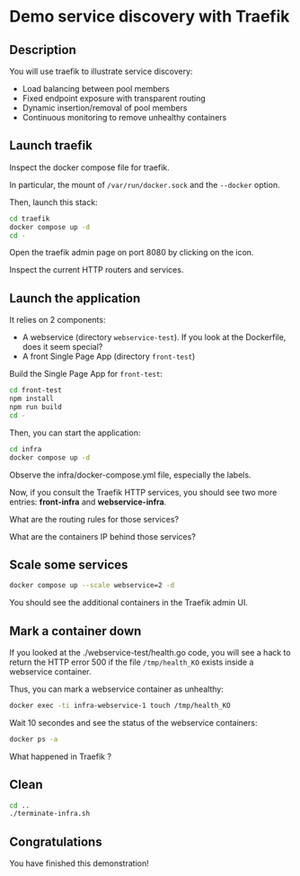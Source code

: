 # Demo service discovery with Traefik

<walkthrough-tutorial-duration duration="30.0"></walkthrough-tutorial-duration>

## Description

You will use traefik to illustrate service discovery:

* Load balancing between pool members
* Fixed endpoint exposure with transparent routing
* Dynamic insertion/removal of pool members
* Continuous monitoring to remove unhealthy containers

## Launch traefik

Inspect the  <walkthrough-editor-open-file filePath="./traefik/docker-compose.yml">docker compose file for traefik</walkthrough-editor-open-file>.

In particular, the mount of `/var/run/docker.sock` and the `--docker` option.

Then, launch this stack:

```sh
cd traefik
docker compose up -d
cd -
```

Open the traefik admin page on port 8080 by clicking on the <walkthrough-web-preview-icon></walkthrough-web-preview-icon> icon.

Inspect the current HTTP routers and services.

## Launch the application

It relies on 2 components:

* A webservice (directory `webservice-test`). If you look at the <walkthrough-editor-open-file filePath="./webservice-test/Dockerfile">Dockerfile</walkthrough-editor-open-file>, does it seem special?
* A front Single Page App (directory `front-test`)

Build the Single Page App for `front-test`:

```sh
cd front-test
npm install
npm run build
cd -
```

Then, you can start the application:

```sh
cd infra
docker compose up -d
```

Observe the <walkthrough-editor-open-file filePath="./infra/docker-compose.yml">infra/docker-compose.yml file,</walkthrough-editor-open-file> especially the labels.

Now, if you consult the Traefik HTTP services, you should see two more entries: **front-infra** and **webservice-infra**.

What are the routing rules for those services?

What are the containers IP behind those services?

## Scale some services

```sh
docker compose up --scale webservice=2 -d
```

You should see the additional containers in the Traefik admin UI.

## Mark a container down

If you looked at the <walkthrough-editor-open-file filePath="./webservice-test/health.go">./webservice-test/health.go code</walkthrough-editor-open-file>, you will see a hack to return the HTTP error 500 if the file `/tmp/health_KO` exists inside a webservice container.

Thus, you can mark a webservice container as unhealthy:

```sh
docker exec -ti infra-webservice-1 touch /tmp/health_KO
```

Wait 10 secondes and see the status of the webservice containers:

```sh
docker ps -a
```

What happened in Traefik ?

## Clean

```sh
cd ..
./terminate-infra.sh
```

## Congratulations

You have finished this demonstration!

<walkthrough-conclusion-trophy></walkthrough-conclusion-trophy>
